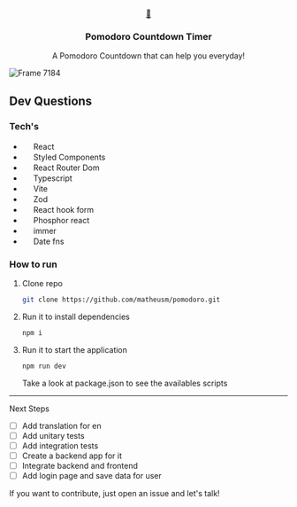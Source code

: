 <p align="center">
  <a href="https://github.com/matheusm/pomodoro">
    🍅
  </a>

  <h3 align="center">Pomodoro Countdown Timer</h3>

  <p align="center">
    A Pomodoro Countdown that can help you everyday!
  </p>
</p>

![Frame 7184](https://user-images.githubusercontent.com/35036548/219528135-4f65d548-2ff3-44b9-8ade-81d1e75b5d02.png)

## Dev Questions
### Tech's

- <img src="https://user-images.githubusercontent.com/35036548/219529483-e2eeff24-b8cb-47e1-94fa-dcdc2770a223.png" width="16"/> React
- <img src="https://user-images.githubusercontent.com/35036548/219528876-8fec86da-506a-4a5d-aafe-a3ee885ddf9a.png" width="16"/> Styled Components
- <img src="https://user-images.githubusercontent.com/35036548/219532075-b6604af2-d13a-45f0-8362-c839ba9a37c3.png" width="16"/> React Router Dom
- <img src="https://user-images.githubusercontent.com/35036548/219532434-61d27688-7de8-437b-82c7-00e69e9bb8eb.png" width="16"/> Typescript
- <img src="https://user-images.githubusercontent.com/35036548/219532493-bdd91ca6-708b-4545-828a-642a597461be.png" width="16"/> Vite
- <img src="https://user-images.githubusercontent.com/35036548/219532579-5cf83b2d-b5e8-4cbc-b5c9-13ec27334e12.png" width="16"/> Zod
- <img src="https://user-images.githubusercontent.com/35036548/219532618-c195653a-25a8-4fdf-b32a-8b08a5ddcb34.png" width="16"/> React hook form
- <img src="https://user-images.githubusercontent.com/35036548/219532657-7622a366-92d7-43b3-9b65-ded97a1f8f08.png" width="16"/> Phosphor react
- <img src="https://user-images.githubusercontent.com/35036548/219532696-169a60aa-e69f-4ed7-86b7-a862cfd7b835.png" width="16"/> immer
- <img src="https://user-images.githubusercontent.com/35036548/219532775-764be36c-4201-4293-975a-5a4cb2b51009.png" width="16"/> Date fns

### How to run
1. Clone repo

   ```sh
   git clone https://github.com/matheusm/pomodoro.git
   ```

2. Run it to install dependencies
   ```sh
   npm i
   ```
   
3. Run it to start the application
   ```sh
   npm run dev
   ```
    Take a look at package.json to see the availables scripts

---

Next Steps
- [ ] Add translation for en
- [ ] Add unitary tests
- [ ] Add integration tests
- [ ] Create a backend app for it
- [ ] Integrate backend and frontend
- [ ] Add login page and save data for user

If you want to contribute, just open an issue and let's talk!
